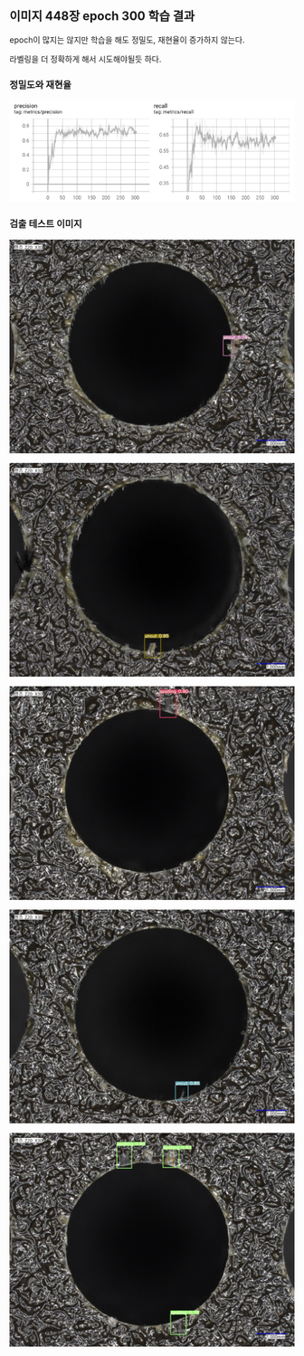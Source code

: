 ## **이미지 448장 epoch 300 학습 결과**

epoch이 많지는 않지만 학습을 해도 정밀도, 재현율이 증가하지 않는다.

라벨링을 더 정확하게 해서 시도해야될듯 하다.



### 정밀도와 재현율

![result](result.png)



### 검출 테스트 이미지

![216](216.jpg)

![399](399.jpg)

![430](430.jpg)

![459](459.jpg)

![476](476.jpg)